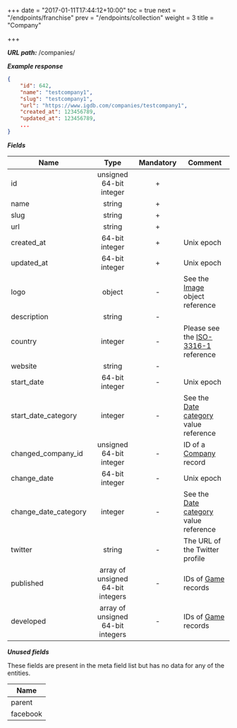 +++
date = "2017-01-11T17:44:12+10:00"
toc = true
next = "/endpoints/franchise"
prev = "/endpoints/collection"
weight = 3
title = "Company"

+++

***URL path:*** /companies/

***Example response***

```json
{
    "id": 642,
    "name": "testcompany1",
    "slug": "testcompany1",
    "url": "https://www.igdb.com/companies/testcompany1",
    "created_at": 123456789,
    "updated_at": 123456789,
    ...
}
```

***Fields***

| Name                 | Type                              | Mandatory | Comment |
| -------------------- |:---------------------------------:|:---------:| ------- |
| id                   | unsigned 64-bit integer           |     +     ||
| name                 | string                            |     +     ||
| slug                 | string                            |     +     ||
| url                  | string                            |     +     ||
| created_at           | 64-bit integer                    |     +     | Unix epoch |
| updated_at           | 64-bit integer                    |     +     | Unix epoch |
| logo                 | object                            |     -     | See the [Image](../../misc-objects/image) object reference |
| description          | string                            |     -     ||
| country              | integer                           |     -     | Please see the [ISO-3316-1](https://en.wikipedia.org/wiki/ISO_3166-1_numeric) reference |
| website              | string                            |     -     ||
| start_date           | 64-bit integer                    |     -     | Unix epoch |
| start_date_category  | integer                           |     -     | See the [Date category](../../enum-fields/date-category) value reference |
| changed_company_id   | unsigned 64-bit integer           |     -     | ID of a [Company](../company) record |
| change_date          | 64-bit integer                    |     -     | Unix epoch |
| change_date_category | integer                           |     -     | See the [Date category](../../enum-fields/date-category) value reference |
| twitter              | string                            |     -     | The URL of the Twitter profile |
| published            | array of unsigned 64-bit integers |     -     | IDs of [Game](../game) records |
| developed            | array of unsigned 64-bit integers |     -     | IDs of [Game](../game) records |

***Unused fields***

These fields are present in the meta field list but has no data for any of the entities.

| Name |
| ---- |
| parent |
| facebook |
